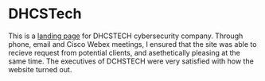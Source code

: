 # DHCSTech

This is a [landing page](https://dhcstech.vercel.app) for DHCSTECH cybersecurity company. Through phone, email and Cisco Webex meetings, I ensured that the site was able to recieve request from potential clients, and asethetically pleasing at the same time. The executives of DCHSTECH were very satisfied with how the website turned out.
